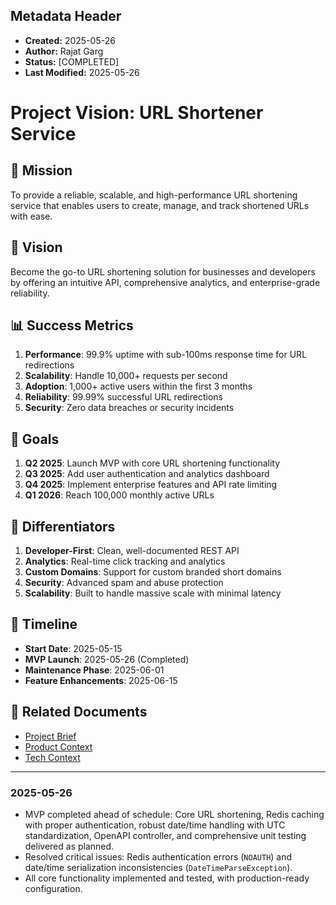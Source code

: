 ## Metadata Header
- **Created:** 2025-05-26
- **Author:** Rajat Garg
- **Status:** [COMPLETED]
- **Last Modified:** 2025-05-26

# Project Vision: URL Shortener Service

## 🚀 Mission
To provide a reliable, scalable, and high-performance URL shortening service that enables users to create, manage, and track shortened URLs with ease.

## 🎯 Vision
Become the go-to URL shortening solution for businesses and developers by offering an intuitive API, comprehensive analytics, and enterprise-grade reliability.

## 📊 Success Metrics
1. **Performance**: 99.9% uptime with sub-100ms response time for URL redirections
2. **Scalability**: Handle 10,000+ requests per second
3. **Adoption**: 1,000+ active users within the first 3 months
4. **Reliability**: 99.99% successful URL redirections
5. **Security**: Zero data breaches or security incidents

## 🎯 Goals
1. **Q2 2025**: Launch MVP with core URL shortening functionality
2. **Q3 2025**: Add user authentication and analytics dashboard
3. **Q4 2025**: Implement enterprise features and API rate limiting
4. **Q1 2026**: Reach 100,000 monthly active URLs

## 🌟 Differentiators
1. **Developer-First**: Clean, well-documented REST API
2. **Analytics**: Real-time click tracking and analytics
3. **Custom Domains**: Support for custom branded short domains
4. **Security**: Advanced spam and abuse protection
5. **Scalability**: Built to handle massive scale with minimal latency

## 📅 Timeline
- **Start Date**: 2025-05-15
- **MVP Launch**: 2025-05-26 (Completed)
- **Maintenance Phase**: 2025-06-01
- **Feature Enhancements**: 2025-06-15

## 🔗 Related Documents
- [Project Brief](./projectbrief.md)
- [Product Context](./productContext.md)
- [Tech Context](./techContext.md)

---
### 2025-05-26
- MVP completed ahead of schedule: Core URL shortening, Redis caching with proper authentication, robust date/time handling with UTC standardization, OpenAPI controller, and comprehensive unit testing delivered as planned.
- Resolved critical issues: Redis authentication errors (`NOAUTH`) and date/time serialization inconsistencies (`DateTimeParseException`).
- All core functionality implemented and tested, with production-ready configuration.
